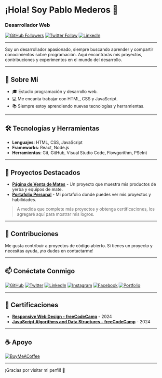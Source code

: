 # ¡Hola! Soy Pablo Mederos 👋  
### Desarrollador Web

[![GitHub Followers](https://img.shields.io/github/followers/pablomederos?style=social)](https://github.com/pablomederos)
[![Twitter Follow](https://img.shields.io/twitter/follow/pablomederos?style=social)](https://twitter.com/pablomederos)
[![LinkedIn](https://img.shields.io/badge/LinkedIn-Pablo_Mederos-0077B5?style=social&logo=linkedin&logoColor=0077B5)](https://www.linkedin.com/in/pablomederos)

---

Soy un desarrollador apasionado, siempre buscando aprender y compartir conocimientos sobre programación. Aquí encontrarás mis proyectos, contribuciones y experimentos en el mundo del desarrollo.

---

## 🚀 Sobre Mí
- 🎓 Estudio programación y desarrollo web.
- 💻 Me encanta trabajar con HTML, CSS y JavaScript.
- 📚 Siempre estoy aprendiendo nuevas tecnologías y herramientas.

---

## 🛠️ Tecnologías y Herramientas
- **Lenguajes**: HTML, CSS, JavaScript
- **Frameworks**: React, Node.js
- **Herramientas**: Git, GitHub, Visual Studio Code, Flowgorithm, PSeInt

---

## 📂 Proyectos Destacados

- **[Página de Venta de Mates](https://github.com/pablomederos/tienda-mates)** - Un proyecto que muestra mis productos de yerba y equipos de mate.
- **[Portafolio Personal](https://github.com/pablomederos/portafolio)** - Mi portafolio donde puedes ver mis proyectos y habilidades.

> A medida que complete más proyectos y obtenga certificaciones, los agregaré aquí para mostrar mis logros.

---

## 🌟 Contribuciones
Me gusta contribuir a proyectos de código abierto. Si tienes un proyecto y necesitas ayuda, ¡no dudes en contactarme!

---

## 📫 Conéctate Conmigo

[![GitHub](https://img.shields.io/badge/GitHub-pablomederos-181717?style=for-the-badge&logo=github&logoColor=white)](https://github.com/pablomederos)
[![Twitter](https://img.shields.io/badge/Twitter-@pablomederos-1DA1F2?style=for-the-badge&logo=twitter&logoColor=white)](https://twitter.com/pablomederos)
[![LinkedIn](https://img.shields.io/badge/LinkedIn-Pablo_Mederos-0077B5?style=for-the-badge&logo=linkedin&logoColor=white)](https://www.linkedin.com/in/pablomederos)
[![Instagram](https://img.shields.io/badge/Instagram-@pablomederos-E4405F?style=for-the-badge&logo=instagram&logoColor=white)](https://instagram.com/pablomederos)
[![Facebook](https://img.shields.io/badge/Facebook-Pablo_Mederos-1877F2?style=for-the-badge&logo=facebook&logoColor=white)](https://facebook.com/pablomederos)
[![Portfolio](https://img.shields.io/badge/Portafolio-Mi_Sitio_Web-14a1f0?style=for-the-badge&logo=dev.to&logoColor=white)](https://pablomederos.com)

---

## 📄 Certificaciones

- **[Responsive Web Design - freeCodeCamp](https://www.freecodecamp.org/certification/pablomederos/responsive-web-design)** - 2024
- **[JavaScript Algorithms and Data Structures - freeCodeCamp](https://www.freecodecamp.org/certification/pablomederos/javascript-algorithms-and-data-structures)** - 2024

---

## ☕ Apoyo

[![BuyMeACoffee](https://img.shields.io/badge/Buy_Me_A_Coffee-Apoya_mi_trabajo-FFDD00?style=for-the-badge&logo=buy-me-a-coffee&logoColor=white)](https://www.buymeacoffee.com/pablomederos)

---

¡Gracias por visitar mi perfil! 🚀


